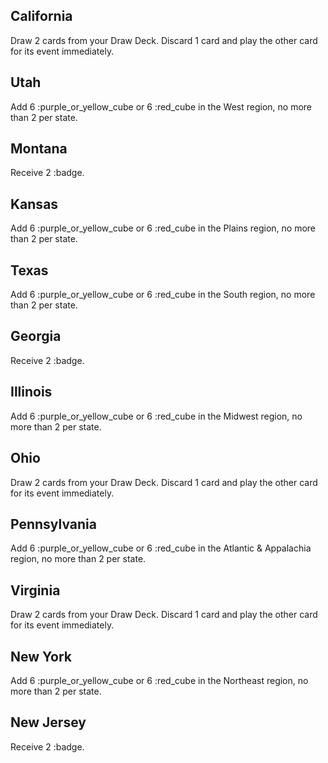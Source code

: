 ## California
Draw 2 cards from your Draw Deck. Discard 1 card and play the other card for its event immediately.

## Utah
Add 6 :purple_or_yellow_cube or 6 :red_cube in the West region, no more than 2 per state.

## Montana
Receive 2 :badge.

## Kansas
Add 6 :purple_or_yellow_cube or 6 :red_cube in the Plains region, no more than 2 per state.

## Texas
Add 6 :purple_or_yellow_cube or 6 :red_cube in the South region, no more than 2 per state.

## Georgia
Receive 2 :badge.

## Illinois
Add 6 :purple_or_yellow_cube or 6 :red_cube in the Midwest region, no more than 2 per state.

## Ohio
Draw 2 cards from your Draw Deck. Discard 1 card and play the other card for its event immediately.

## Pennsylvania
Add 6 :purple_or_yellow_cube or 6 :red_cube in the Atlantic & Appalachia region, no more than 2 per state.

## Virginia
Draw 2 cards from your Draw Deck. Discard 1 card and play the other card for its event immediately.

## New York
Add 6 :purple_or_yellow_cube or 6 :red_cube in the Northeast region, no more than 2 per state.

## New Jersey
Receive 2 :badge.

